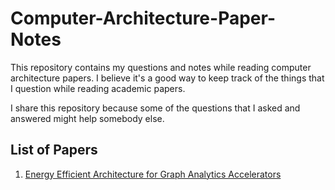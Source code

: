 # Computer-Architecture-Paper-Notes
This repository contains my questions and notes while reading computer architecture papers. I believe it's a good way to keep track of the things that I question while reading academic papers.

I share this repository because some of the questions that I asked and answered might help somebody else.  

## List of Papers

1. [Energy Efficient Architecture for Graph Analytics Accelerators](Energy-Efficient-Architecture-for-Graph-Analytics-Accelerators)